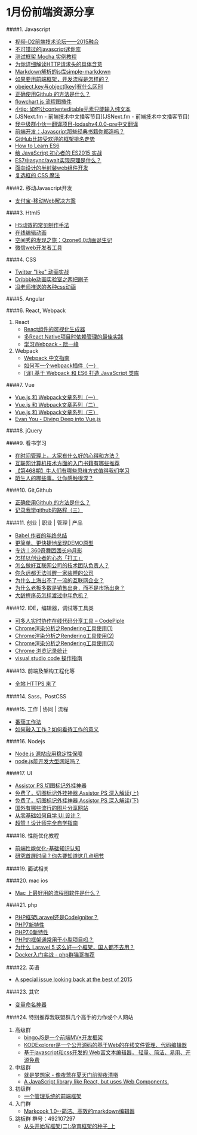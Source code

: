 # 1月份前端资源分享
####1. Javascript
- [视频-D2前端技术论坛——2015融合](http://www.imooc.com/learn/590)
- [不可错过的javascript迷你库](http://yanhaijing.com/js/2015/12/29/mini-js-lib/)
- [测试框架 Mocha 实例教程](http://www.imooc.com/article/3207)
- [为你详细解读HTTP请求头的具体含意](http://jingyan.baidu.com/article/375c8e19770f0e25f2a22900.html)
- [Markdown解析的js库simple-markdown](https://github.com/Khan/simple-markdown)
- [如果要用前端框架，开发流程是怎样的？](http://segmentfault.com/q/1010000004221774)
- [obeject.key与object[key]有什么区别](http://segmentfault.com/q/1010000004225321)
- [正确使用Github 的方法是什么？](http://segmentfault.com/q/1010000004240527)
- [flowchart.js 流程图插件](http://flowchart.js.org/)
- [小tip: 如何让contenteditable元素只能输入纯文本](http://www.zhangxinxu.com/wordpress/2016/01/contenteditable-plaintext-only/)
- [JSNext.fm - 前端技术中文播客节目](JSNext.fm - 前端技术中文播客节目)
- [我中级群小伙一翻译项目-lodashv4.0.0-pre中文翻译](http://lodash.think2011.net/)
- [前端开发：Javascript那些经典书籍你都造吗？](http://mp.weixin.qq.com/s?__biz=MzIxNzA4NzQ4OQ==&mid=401622623&idx=1&sn=a97dc2bc54eaee1851dac751fdd79116&scene=23&srcid=01122PCW73oST0hrbdMt8T7H#rd)
- [GitHub比较受欢迎的框架排名走势](https://stats.js.org/)
- [How to Learn ES6](https://medium.com/javascript-scene/how-to-learn-es6-47d9a1ac2620#.thbf0i5z4)
- [给 JavaScript 初心者的 ES2015 实战](http://gank.io/post/564151c1f1df1210001c9161)
- [ES7中async/await实现原理是什么？](https://www.zhihu.com/question/39571954)
- [面向设计的半封装web组件开发](http://mp.weixin.qq.com/s?__biz=MTEwNTM0ODI0MQ==&mid=402751887&idx=1&sn=3bc0ed7aca8f653f583c833a467b6d46)
- [复选框的 CSS 魔法](http://jinlong.github.io/2016/01/14/checkbox-trickery-with-css/)

####2. 移动Javascript开发
- [支付宝-移动Web解决方案](http://am-team.github.io/default.html)

####3. Html5
- [H5动效的常见制作手法](http://isux.tencent.com/h5active.html)
- [在线编辑动画](http://ds-overdesign.com/transform/matrix3d.html)
- [空间秀的发现之旅：Qzone6.0动画诞生记](http://isux.tencent.com/the-making-of-qzone-6-0-animation.html)
- [微信web开发者工具](http://mp.weixin.qq.com/wiki/10/e5f772f4521da17fa0d7304f68b97d7e.html)

####4. CSS
- [Twitter "like" 动画实战](http://zhuanlan.zhihu.com/FrontendMagazine/20486738)
- [Dribbble动画实验室之两把刷子](http://w3ctrain.com/2016/01/09/Dribbble-Animation-Pratice/)
- [冯老师推送的各种css动画](http://codepen.io/collection/HtAne/)

####5. Angular

####6. React, Webpack
1. React
    - [React组件的可视化生成器](http://www.overreact.io/)
    - [多React Native项目时依赖管理的最佳实践](http://segmentfault.com/a/1190000004278414)
    - [学习Webpack - 阮一峰](http://m.weibo.cn/1400854834/3929680178238734)
2. Webpack
    - [Webpack 中文指南](http://zhaoda.net/webpack-handbook/index.html)
    - [如何写一个webpack插件（一）](https://segmentfault.com/a/1190000004279560)
    - [[译] 基于 Webpack 和 ES6 打造 JavaScript 类库](https://github.com/cssmagic/blog/issues/56)

####7. Vue
- [Vue.js 和 Webpack文章系列（一）](http://djyde.github.io/2015/08/29/vuejs-and-webpack-1/)
- [Vue.js 和 Webpack文章系列（二）](http://djyde.github.io/2015/08/30/vuejs-and-webpack-2/)
- [Vue.js 和 Webpack文章系列（三）](http://djyde.github.io/2015/08/31/vuejs-and-webpack-3/)
- [Evan You - Diving Deep into Vue.js](https://simplecast.fm/s/5e60d9be)

####8. jQuery

####9. 看书学习
- [在时间管理上，大家有什么好的心得和方法？](https://www.zhihu.com/question/39162973)
- [互联网计算机技术方面的入门书籍有哪些推荐](https://www.zhihu.com/question/19940797)
- [【第468期】牛人们有哪些思维方式值得我们学习](http://mp.weixin.qq.com/s?__biz=MjM5MTA1MjAxMQ==&mid=401575204&idx=1&sn=05fa0bb63cb8bd9ed87012dd1133b81f&scene=0#wechat_redirect)
- [陌生人的哪些事，让你感触很深？](https://www.zhihu.com/question/19866127)

####10. Git,Github
- [正确使用Github 的方法是什么？](http://segmentfault.com/q/1010000004240527)
- [记录我学github的路程（三）](http://www.cnblogs.com/xcywt/p/5068355.html)

####11. 创业 | 职业 | 管理 | 产品
- [Babel 作者的年终总结](https://medium.com/@sebmck/2015-in-review-51ac7035e272#.rlhn2b7i7)
- [更简单、更快捷地呈现DEMO原型](http://www.isux.us/qdemo/index.php)
- [专访｜360奇舞团团长@月影](http://mp.weixin.qq.com/s?__biz=MjM5MTA1MjAxMQ==&mid=401557831&idx=1&sn=ac93d8ee19bdb5413be9a94dccf71b2e&scene=0#wechat_redirect)
- [怎样以创业者的心态「打工」](http://zhuanlan.zhihu.com/robbin/20457539)
- [怎么做好互联网公司的技术团队负责人？](https://www.zhihu.com/question/39421456/answer/81373074)
- [你永远都无法叫醒一家装睡的公司](http://zhuanlan.zhihu.com/bigertech/20500602)
- [为什么上海出不了一流的互联网企业？](https://www.zhihu.com/question/19980901)
- [为什么老板多数是销售出身，而不是市场出身？](https://www.zhihu.com/question/21648437)
- [大龄程序员怎样渡过中年危机？](http://zhuanlan.zhihu.com/robbin/20427809)

####12. IDE，编辑器，调试等工具类
- [可多人实时协作在线代码分享工具 – CodePiple](http://www.imooc.com/article/2400)
- [Chrome渲染分析之Rendering工具使用(1)](http://www.ghugo.com/chrome-rendering-tools-1/)
- [Chrome渲染分析之Rendering工具使用(2)](http://www.ghugo.com/chrome-rendering-tools-2/)
- [Chrome渲染分析之Rendering工具使用(3)](http://www.ghugo.com/chrome-rendering-tools-3/)
- [Chrome 浏览记录统计](https://github.com/jiacai2050/chrome-history-stat)
- [visual studio code 操作指南](http://i5ting.github.io/vsc/)

####13. 前端及架构工程化等
- [全站 HTTPS 来了](http://geek.csdn.net/news/detail/48765)

####14. Sass，PostCSS

####15. 工作 | 协同 | 流程
- [番茄工作法](http://baike.baidu.com/view/5259318.htm)
- [如何融入工作？如何看待工作的意义](https://www.zhihu.com/question/39465280)

####16. Nodejs
- [Node.js 源站应用稳定性保障](http://taobaofed.org/blog/2016/01/05/dragonfly-stability/)
- [node.js能开发大型网站吗？](https://www.zhihu.com/question/21176891)

####17. UI
- [Assistor PS 切图标记外挂神器](http://witstudio.net/)
- [免费了，切图标记外挂神器 Assistor PS 深入解读(上)](http://www.bigertech.com/post/assistor-ps-1/)
- [免费了，切图标记外挂神器 Assistor PS 深入解读(下)](http://www.bigertech.com/post/assistor-ps-2/)
- [国外有哪些流行的图片分享网站](https://www.zhihu.com/question/19670020)
- [从零基础如何自学 UI 设计？](https://www.zhihu.com/question/20857524/answer/41328995)
- [超赞！设计师完全自学指南](http://www.uisdc.com/designer-self-study-2)

####18. 性能优化教程
- [前端性能优化-基础知识认知](http://www.imooc.com/learn/580)
- [研究首屏时间？你先要知道这几点细节](http://www.alloyteam.com/2016/01/points-about-resource-loading/)

####19. 面试相关

####20. mac ios
- [Mac 上最好用的流程图软件是什么？](http://www.zhihu.com/question/19588698)

####21. php
- [PHP框架Laravel还是Codeigniter？](https://www.zhihu.com/question/21617669)
- [PHP7新特性](http://www.php7.site/book/php7.html)
- [PHP7.0新特性](http://www.imooc.com/learn/438)
- [PHP的框架通常用于小型项目吗？](http://segmentfault.com/q/1010000003465862)
- [为什么 Laravel 5 这么好一个框架，国人都不去用？](https://www.zhihu.com/question/30622752/answer/79244664)
- [Docker入门实战 - php群猫哥推荐](http://yuedu.baidu.com/ebook/d817967416fc700abb68fca1?fr=aladdin&key=docker%E5%85%A5%E9%97%A8%E5%AE%9E%E6%88%98)

####22. 英语
- [A special issue looking back at the best of 2015](http://javascriptweekly.com/issues/264)

####23. 其它
- [变量命名神器](http://unbug.github.io/codelf/)

####24. 特别推荐我联盟群几个高手的力作或个人网站

1. 高级群
    - [bingoJS是一个前端MV*开发框架](http://bingojs.mydoc.io/)
    - [KODExplorer是一个公开源码的基于Web的在线文件管理、代码编辑器](http://kalcaddle.com/)
    - [基于javascript和css开发的 Web富文本编辑器， 轻量、简洁、易用、开源免费](http://wangeditor.github.io/)
2. 中级群
    - [就是梦想家 - 像夜莺在夏天门前彻夜清啭](http://94dreamer.com/)
    - [A JavaScript library like React, but uses Web Components.](http://www.x-view.org/)
3. 初级群
    - [一个管理系统的前端框架](http://pagurian.com/)
4. 入门群
    - [Markcook 1.0--简洁、高效的markdown编辑器](https://github.com/jrainlau/markcook)
5. 跳板群 群号：492107297
    - [从头开始写框架(二):孕育框架的种子_上](http://www.cnblogs.com/BlueQ/p/5000860.html)
        